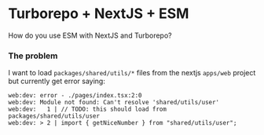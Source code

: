 # Turborepo + NextJS + ESM

How do you use ESM with NextJS and Turborepo?

### The problem
I want to load  `packages/shared/utils/*` files from the nextjs `apps/web` project but currently get error saying:

```
web:dev: error - ./pages/index.tsx:2:0
web:dev: Module not found: Can't resolve 'shared/utils/user'
web:dev:   1 | // TODO: this should load from packages/shared/utils/user
web:dev: > 2 | import { getNiceNumber } from "shared/utils/user";
```
